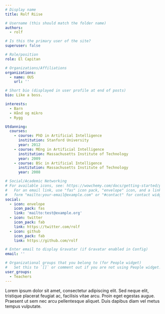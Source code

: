 ```yaml
---
# Display name
title: Rolf Riise

# Username (this should match the folder name)
authors:
  - rolf

# Is this the primary user of the site?
superuser: false

# Role/position
role: El Capitan

# Organizations/Affiliations
organizations:
  - name: OUS
    url: ''

# Short bio (displayed in user profile at end of posts)
bio: Like a boss.

interests:
  - Barn
  - Hånd og mikro
  - Rygg

Utdanning:
  courses:
    - course: PhD in Artificial Intelligence
      institution: Stanford University
      year: 2012
    - course: MEng in Artificial Intelligence
      institution: Massachusetts Institute of Technology
      year: 2009
    - course: BSc in Artificial Intelligence
      institution: Massachusetts Institute of Technology
      year: 2008

# Social/Academic Networking
# For available icons, see: https://wowchemy.com/docs/getting-started/page-builder/#icons
#   For an email link, use "fas" icon pack, "envelope" icon, and a link in the
#   form "mailto:your-email@example.com" or "#contact" for contact widget.
social:
  - icon: envelope
    icon_pack: fas
    link: 'mailto:test@example.org'
  - icon: twitter
    icon_pack: fab
    link: https://twitter.com/rolf
  - icon: github
    icon_pack: fab
    link: https://github.com/rolf

# Enter email to display Gravatar (if Gravatar enabled in Config)
email: ''

# Organizational groups that you belong to (for People widget)
#   Set this to `[]` or comment out if you are not using People widget.
user_groups:
  - Teachers
---
```


Lorem ipsum dolor sit amet, consectetur adipiscing elit. Sed neque elit, tristique placerat feugiat ac, facilisis vitae arcu. Proin eget egestas augue. Praesent ut sem nec arcu pellentesque aliquet. Duis dapibus diam vel metus tempus vulputate.
